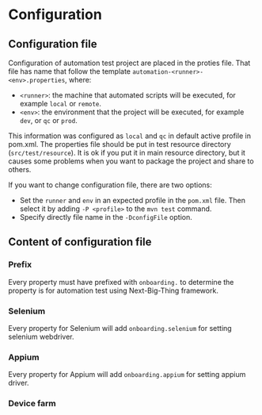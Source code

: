 # Configuration 

## Configuration file 

Configuration of automation test project are placed in the proties file. 
That file has name that follow the template `automation-<runner>-<env>.properties`, where:
- `<runner>`: the machine that automated scripts will be executed, for example `local` or `remote`.
- `<env>`: the environment that the project will be executed, for example `dev`, or `qc` or `prod`.

This information was configured as `local` and `qc` in default active profile in pom.xml.
The properties file should be put in test resource directory (`src/test/resource`). It is ok if you put it in main resource directory, but it causes some problems when you want to package the project and share to others.

If you want to change configuration file, there are two options:
- Set the `runner` and `env` in an expected profile in the `pom.xml` file. Then select it by adding `-P <profile>` to the `mvn test` command.
- Specify directly file name in the `-DconfigFile` option.

## Content of configuration file 

### Prefix 
Every property must have prefixed with `onboarding.` to determine the property is for automation test using Next-Big-Thing framework.

### Selenium
Every property for Selenium will add `onboarding.selenium` for setting selenium webdriver. 

### Appium
Every property for Appium will add `onboarding.appium` for setting appium driver. 

### Device farm 
